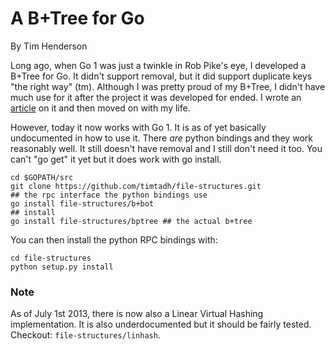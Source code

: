 A B+Tree for Go
===============

By Tim Henderson

Long ago, when Go 1 was just a twinkle in Rob Pike's eye, I developed a B+Tree
for Go. It didn't support removal, but it did support duplicate keys "the right
way" (tm). Although I was pretty proud of my B+Tree, I didn't have much use for
it after the project it was developed for ended. I wrote an
[article](http://blog.hackthology.com/lessons-learned-while-implementing-a-btree)
on it and then moved on with my life.

However, today it now works with Go 1. It is as of yet basically undocumented in
how to use it. There *are* python bindings and they work reasonably well. It
still doesn't have removal and I still don't need it too. You can't "go get" it
yet but it does work with go install.

    cd $GOPATH/src
    git clone https://github.com/timtadh/file-structures.git
    ## the rpc interface the python bindings use
    go install file-structures/b+bot
    ## install
    go install file-structures/bptree ## the actual b+tree

You can then install the python RPC bindings with:

    cd file-structures
    python setup.py install

### Note

As of July 1st 2013, there is now also a Linear Virtual Hashing implementation.
It is also underdocumented but it should be fairly tested. Checkout:
`file-structures/linhash`.

